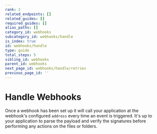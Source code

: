 ```yaml
---
rank: 2
related_endpoints: []
related_guides: []
required_guides: []
alias_paths: []
category_id: webhooks
subcategory_id: webhooks/handle
is_index: true
id: webhooks/handle
type: guide
total_steps: 5
sibling_id: webhooks
parent_id: webhooks
next_page_id: webhooks/handle/retries
previous_page_id: ''
---
```


# Handle Webhooks

Once a webhook has been set up it will call your application at the webhook's
configured `address` every time an event is triggered. It's up to your
application to parse the payload and verify the signatures before performing any
actions on the files or folders.
